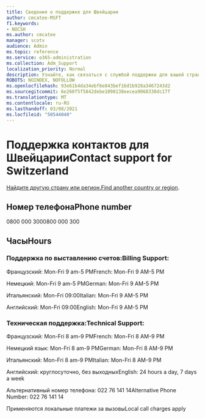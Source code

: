 ```yaml
---
title: Сведения о поддержке для Швейцарии
author: cmcatee-MSFT
f1.keywords:
- NOCSH
ms.author: cmcatee
manager: scotv
audience: Admin
ms.topic: reference
ms.service: o365-administration
ms.collection: Adm_Support
localization_priority: Normal
description: Узнайте, как связаться с службой поддержки для вашей страны или региона.
ROBOTS: NOINDEX, NOFOLLOW
ms.openlocfilehash: 93e61b4da34ebf6e843bef16d1b928a3467243d2
ms.sourcegitcommit: 6e260f5f5842debe1098138eecea9068330dc17f
ms.translationtype: MT
ms.contentlocale: ru-RU
ms.lasthandoff: 03/08/2021
ms.locfileid: "50544040"
---
```

# <a name="contact-support-for-switzerland"></a><span data-ttu-id="c5636-103">Поддержка контактов для Швейцарии</span><span class="sxs-lookup"><span data-stu-id="c5636-103">Contact support for Switzerland</span></span>

<span data-ttu-id="c5636-104">[Найдите другую страну или регион.](../contact-support-for-business-products.md)</span><span class="sxs-lookup"><span data-stu-id="c5636-104">[Find another country or region](../contact-support-for-business-products.md).</span></span>

## <a name="phone-number"></a><span data-ttu-id="c5636-105">Номер телефона</span><span class="sxs-lookup"><span data-stu-id="c5636-105">Phone number</span></span>
<span data-ttu-id="c5636-106">0800 000 300</span><span class="sxs-lookup"><span data-stu-id="c5636-106">0800 000 300</span></span>

## <a name="hours"></a><span data-ttu-id="c5636-107">Часы</span><span class="sxs-lookup"><span data-stu-id="c5636-107">Hours</span></span>
### <a name="billing-support"></a><span data-ttu-id="c5636-108">Поддержка по выставлению счетов:</span><span class="sxs-lookup"><span data-stu-id="c5636-108">Billing Support:</span></span>

<span data-ttu-id="c5636-109">Французский: Mon-Fri 9 am-5 PM</span><span class="sxs-lookup"><span data-stu-id="c5636-109">French: Mon-Fri 9 AM-5 PM</span></span>

<span data-ttu-id="c5636-110">Немецкий: Mon-Fri 9 am-5 PM</span><span class="sxs-lookup"><span data-stu-id="c5636-110">German: Mon-Fri 9 AM-5 PM</span></span>

<span data-ttu-id="c5636-111">Итальянский: Mon-Fri 09:00</span><span class="sxs-lookup"><span data-stu-id="c5636-111">Italian: Mon-Fri 9 AM-5 PM</span></span>

<span data-ttu-id="c5636-112">Английский: Mon-Fri 09:00</span><span class="sxs-lookup"><span data-stu-id="c5636-112">English: Mon-Fri 9 AM-5 PM</span></span>

### <a name="technical-support"></a><span data-ttu-id="c5636-113">Техническая поддержка:</span><span class="sxs-lookup"><span data-stu-id="c5636-113">Technical Support:</span></span>

<span data-ttu-id="c5636-114">Французский: Mon-Fri 8 am-9 PM</span><span class="sxs-lookup"><span data-stu-id="c5636-114">French: Mon-Fri 8 AM-9 PM</span></span>

<span data-ttu-id="c5636-115">Немецкий язык: Mon-Fri 8 am-9 PM</span><span class="sxs-lookup"><span data-stu-id="c5636-115">German: Mon-Fri 8 AM-9 PM</span></span>

<span data-ttu-id="c5636-116">Итальянский: Mon-Fri 8 am-9 PM</span><span class="sxs-lookup"><span data-stu-id="c5636-116">Italian: Mon-Fri 8 AM-9 PM</span></span>

<span data-ttu-id="c5636-117">Английский: круглосуточно, без выходных</span><span class="sxs-lookup"><span data-stu-id="c5636-117">English: 24 hours a day, 7 days a week</span></span>

<span data-ttu-id="c5636-118">Альтернативный номер телефона: 022 76 141 14</span><span class="sxs-lookup"><span data-stu-id="c5636-118">Alternative Phone Number: 022 76 141 14</span></span>

<span data-ttu-id="c5636-119">Применяются локальные платежи за вызовы</span><span class="sxs-lookup"><span data-stu-id="c5636-119">Local call charges apply</span></span>
